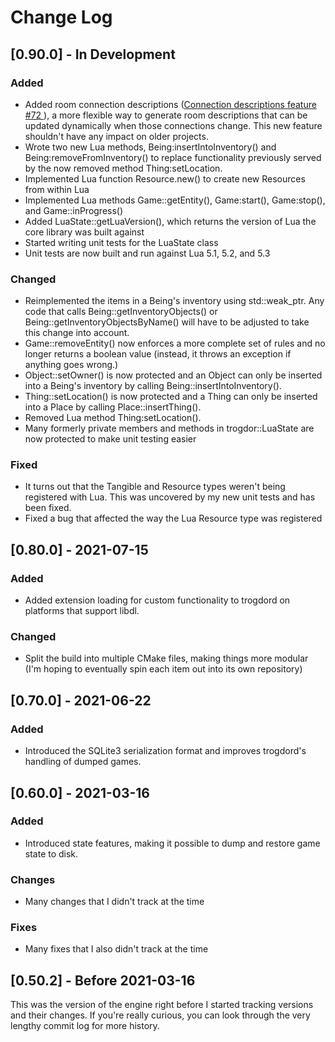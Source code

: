 
# Change Log

## [0.90.0] - In Development

### Added

- Added room connection descriptions ([Connection descriptions feature #72 ](https://github.com/crankycyclops/trogdor-pp/pull/72)), a more flexible way to generate room descriptions that can be updated dynamically when those connections change. This new feature shouldn't have any impact on older projects.
- Wrote two new Lua methods, Being:insertIntoInventory() and Being:removeFromInventory() to replace functionality previously served by the now removed method Thing:setLocation.
- Implemented Lua function Resource.new() to create new Resources from within Lua
- Implemented Lua methods Game::getEntity(), Game:start(), Game:stop(), and Game::inProgress()
- Added LuaState::getLuaVersion(), which returns the version of Lua the core library was built against
- Started writing unit tests for the LuaState class
- Unit tests are now built and run against Lua 5.1, 5.2, and 5.3

### Changed

- Reimplemented the items in a Being's inventory using std::weak_ptr. Any code that calls Being::getInventoryObjects() or Being::getInventoryObjectsByName() will have to be adjusted to take this change into account.
- Game::removeEntity() now enforces a more complete set of rules and no longer returns a boolean value (instead, it throws an exception if anything goes wrong.)
- Object::setOwner() is now protected and an Object can only be inserted into a Being's inventory by calling Being::insertIntoInventory().
- Thing::setLocation() is now protected and a Thing can only be inserted into a Place by calling Place::insertThing().
- Removed Lua method Thing:setLocation().
- Many formerly private members and methods in trogdor::LuaState are now protected to make unit testing easier

### Fixed

- It turns out that the Tangible and Resource types weren't being registered with Lua. This was uncovered by my new unit tests and has been fixed.
- Fixed a bug that affected the way the Lua Resource type was registered

## [0.80.0] - 2021-07-15

### Added

- Added extension loading for custom functionality to trogdord on platforms that support libdl.

### Changed

- Split the build into multiple CMake files, making things more modular (I'm hoping to eventually spin each item out into its own repository)

## [0.70.0] - 2021-06-22

### Added

- Introduced the SQLite3 serialization format and improves trogdord's handling of dumped games.

## [0.60.0] - 2021-03-16

### Added

- Introduced state features, making it possible to dump and restore game state to disk.

### Changes

- Many changes that I didn't track at the time

### Fixes

- Many fixes that I also didn't track at the time

## [0.50.2] - Before 2021-03-16

This was the version of the engine right before I started tracking versions and their changes. If you're really curious, you can look through the very lengthy commit log for more history.